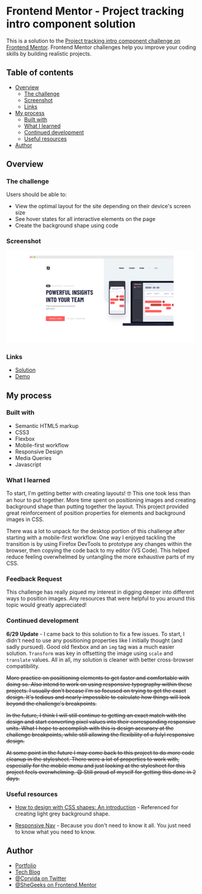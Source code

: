 # Frontend Mentor - Project tracking intro component solution

This is a solution to the [Project tracking intro component challenge on Frontend Mentor](https://www.frontendmentor.io/challenges/project-tracking-intro-component-5d289097500fcb331a67d80e). Frontend Mentor challenges help you improve your coding skills by building realistic projects.

## Table of contents

- [Overview](#overview)
  - [The challenge](#the-challenge)
  - [Screenshot](#screenshot)
  - [Links](#links)
- [My process](#my-process)
  - [Built with](#built-with)
  - [What I learned](#what-i-learned)
  - [Continued development](#continued-development)
  - [Useful resources](#useful-resources)
- [Author](#author)

## Overview

### The challenge

Users should be able to:

- View the optimal layout for the site depending on their device's screen size
- See hover states for all interactive elements on the page
- Create the background shape using code

### Screenshot

![Solution Preview - Desktop](desktop-ss.png)

### Links

- [Solution](https://github.com/SheGeeks/Frontend-Mentor-Projects/tree/Frontend-Mentor-Projects/project-tracking-component)
- [Demo](https://shegeeks.github.io/Frontend-Mentor-Projects/project-tracking-component/)

## My process

### Built with

- Semantic HTML5 markup
- CSS3
- Flexbox
- Mobile-first workflow
- Responsive Design
- Media Queries
- Javascript

### What I learned

To start, I'm getting better with creating layouts! 🤓 This one took less than an hour to put together. More time spent on positioning images and creating background shape than putting together the layout. This project provided great reinforcement of position properties for elements and background images in CSS.

There was a lot to unpack for the desktop portion of this challenge after starting with a mobile-first workflow. One way I enjoyed tackling the transition is by using Firefox DevTools to prototype any changes within the browser, then copying the code back to my editor (VS Code). This helped reduce feeling overwhelmed by untangling the more exhaustive parts of my CSS.

### Feedback Request

This challenge has really piqued my interest in digging deeper into different ways to position images. Any resources that were helpful to you around this topic would greatly appreciated!

### Continued development

**6/29 Update** - I came back to this solution to fix a few issues. To start, I didn't need to use any positioning properties like I initially thought (and sadly pursued). Good old flexbox and an `img` tag was a much easier solution. `Transform` was key in offsetting the image using `scale` and `translate` values. All in all, my solution is cleaner with better cross-browser compatibility.

~~More practice on posiitioning elements to get faster and comfortable with doing so. Also intend to work on using responsive typography within these projects. I usually don't becase I'm so focused on trying to get the exact design. It's tedious and nearly impossible to calculate how things will look beyond the challenge's breakpoints.~~

~~In the future, I think I will still continue to getting an exact match with the design and start converting pixel values into their corresponding responsive units. What I hope to accomplish with this is design accuracy at the challenge breakpoints, while still allowing the flexibility of a fulyl responsive design.~~

~~At some point in the future I may come back to this project to do more code cleanup in the stylesheet. There were a lot of properties to work with, especially for the mobile menu and just looking at the stylesheet for this project feels overwhelming. 😩 Still proud of myself for getting this done in 2 days.~~

### Useful resources

- [How to design with CSS shapes: An introduction](https://www.creativebloq.com/how-to/design-with-css-shapes) - Referenced for creating light grey background shape.

- [Responsive Nav](https://www.w3schools.com/howto/howto_js_topnav_responsive.asp) - Because you don't need to know it all. You just need to know what you need to know.

## Author

- [Portfolio](https://corvida.netlify.app/)
- [Tech Blog](https://shegeeks.net)
- [@Corvida on Twitter](https://www.twitter.com/corvida)
- [@SheGeeks on Frontend Mentor](https://www.frontendmentor.io/profile/shegeeks)
